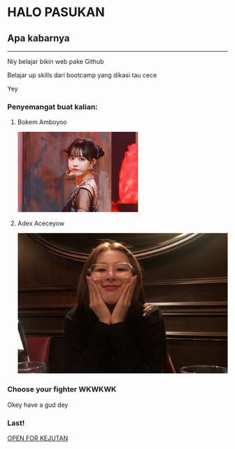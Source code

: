 <!DOCTYPE html>
<html lang="en">
    
<head>
    <meta charset="UTF-8">
    <title>PAGYUBAN M</title>
</head>

<body>
    <h1>HALO PASUKAN</h1>
    <h2>Apa kabarnya</h2>
    <hr>
    <p>Niy belajar bikin web pake Github</p>
    <p>Belajar up skills dari bootcamp yang dikasi tau cece</p>
    <p>Yey</p>
    <h3>Penyemangat buat kalian:</h3>
    <ol>
        <li>Bokem Amboyoo<p><img src="./Pictures/amboyo.jpg" alt="Winter Amboyo Aespa"/></p></li>
        <li>Adex Aceceyow<p><img src="./Pictures/aceceyo.jpg" alt="Seulgi Aceceyo Red Velvet"/></p></li>
    </ol>
    <h3>Choose your fighter WKWKWK</h3>
    <p>Okey have a gud dey</p>
    <h3>Last!</h3>
    <a href="https://media.tenor.com/RwAjXPmKX58AAAAC/saleh-abang-saleh.gif">OPEN FOR KEJUTAN</a>
</body>

</html>

